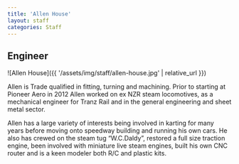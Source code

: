 ```yaml
---
title: 'Allen House'
layout: staff
categories: Staff
---
```


## Engineer

![Allen House]({{ '/assets/img/staff/allen-house.jpg' | relative_url }})

Allen is Trade qualified in fitting, turning and machining. Prior to starting at Pioneer Aero in 2012 Allen worked on ex NZR steam locomotives, as a mechanical engineer for Tranz Rail and in the general engineering and sheet metal sector.

Allen has a large variety of interests being involved in karting for many years before moving onto speedway building and running his own cars. He also has crewed on the steam tug “W.C.Daldy”, restored a full size traction engine, been involved with miniature live steam engines, built his own CNC router and is a keen modeler both R/C and plastic kits.
